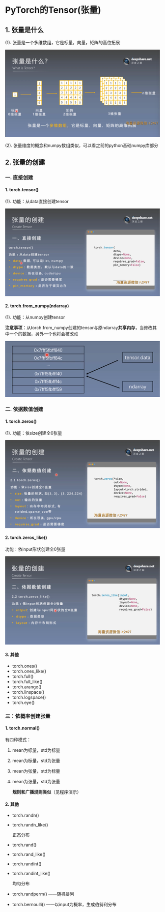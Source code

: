# PyTorch的Tensor(张量)
## 1. 张量是什么

(1). 张量是一个多维数组，它是标量，向量，矩阵的高位拓展

![1](ai-self-learning-main/从python开始的ai学习/深度学习%20pytorch/1.张量简介与创建/pcs/1.png "tensor")

(2). 张量维度的概念和numpy数组类似，可以看之前的python基础numpy库部分

## 2. 张量的创建
### 一. 直接创建
#### 1. torch.tensor()

(1). 功能：从data直接创建tensor

![2](ai-self-learning-main/从python开始的ai学习/深度学习%20pytorch/1.张量简介与创建/pcs/2.png "2")
#### 2. torch.from_numpy(ndarray)
(1). 功能：从numpy创建tensor

**注意事项**：从torch.from_numpy创建的tensor与原ndarray**共享内存**，当修改其中一个的数据，另外一个也将会被改动

![3](ai-self-learning-main/从python开始的ai学习/深度学习%20pytorch/1.张量简介与创建/pcs/3.png "3")
### 二. 依据数值创建
#### 1. torch.zeros()
(1). 功能：依size创建全0张量

![4](ai-self-learning-main/从python开始的ai学习/深度学习%20pytorch/1.张量简介与创建/pcs/4.png "4")
#### 2. torch.zeros_like()
功能：依input形状创建全0张量

![5](ai-self-learning-main/从python开始的ai学习/深度学习%20pytorch/1.张量简介与创建/pcs/5.png "5")

#### 3. 其他
- torch.ones()
- torch.ones_like()
- torch.full()
- torch.full_like()
- torch.arange()
- torch.linspace()
- torch.logspace()
- torch.eye()
### 三：依概率创建张量
#### 1. torch.normal()
有四种模式：
1. mean为标量，std为标量
2. mean为标量，std为张量
3. mean为张量，std为标量
4. mean为张量，std为张量

    **规则和广播规则类似**（见程序演示）
#### 2. 其他
- torch.randn()
- torch.randn_like()

    正态分布
- torch.rand()
- torch.rand_like()
- torch.randint()
- torch.randint_like()

    均匀分布
- torch.randperm()  ——随机排列
- torch.bernoulli()  ——以input为概率，生成伯努利分布